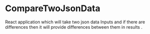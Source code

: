 # CompareTwoJsonData
React application which will take two json data Inputs and if there are differences then it will  provide differences between them in results .
